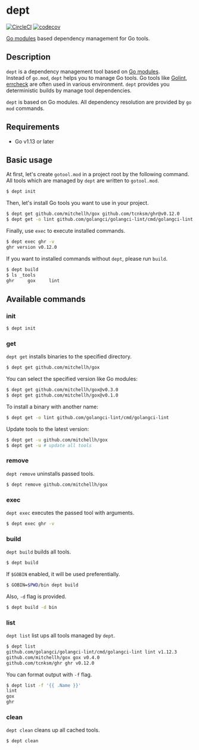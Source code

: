 # dept

[![CircleCI](https://circleci.com/gh/ktr0731/dept.svg?style=svg)](https://circleci.com/gh/ktr0731/dept)
[![codecov](https://codecov.io/gh/ktr0731/dept/branch/master/graph/badge.svg?token=GLDI0EuIJs)](https://codecov.io/gh/ktr0731/dept)  

[Go modules](//github.com/golang/go/wiki/Modules) based dependency management for Go tools.

## Description
`dept` is a dependency management tool based on [Go modules](//github.com/golang/go/wiki/Modules).  
Instead of `go.mod`, `dept` helps you to manage Go tools. 
Go tools like [Golint](https://github.com/golang/lint), [errcheck](https://github.com/kisielk/errcheck) are often used in various environment.
`dept` provides you deterministic builds by manage tool dependencies.

`dept` is based on Go modules. All dependency resolution are provided by `go mod` commands.

## Requirements
- Go v1.13 or later

## Basic usage
At first, let's create `gotool.mod` in a project root by the following command.
All tools which are managed by `dept` are written to `gotool.mod`.

``` sh
$ dept init
```

Then, let's install Go tools you want to use in your project.
``` sh
$ dept get github.com/mitchellh/gox github.com/tcnksm/ghr@v0.12.0
$ dept get -o lint github.com/golangci/golangci-lint/cmd/golangci-lint # rename golangci-lint as 'lint'
```

Finally, use `exec` to execute installed commands.
``` sh
$ dept exec ghr -v
ghr version v0.12.0
```

If you want to installed commands without `dept`, please run `build`.
``` sh
$ dept build
$ ls _tools
ghr     gox     lint
```

## Available commands
### init
``` sh
$ dept init
```

### get
`dept get` installs binaries to the specified directory.

``` sh
$ dept get github.com/mitchellh/gox 
```

You can select the specified version like Go modules:
``` sh
$ dept get github.com/mitchellh/gox@v0.3.0
$ dept get github.com/mitchellh/gox@v0.1.0
```

To install a binary with another name:
``` sh
$ dept get -o lint github.com/golangci-lint/cmd/golangci-lint
```

Update tools to the latest version:
``` sh
$ dept get -u github.com/mitchellh/gox
$ dept get -u # update all tools
```

### remove
`dept remove` uninstalls passed tools.

``` sh
$ dept remove github.com/mitchellh/gox
```

### exec
`dept exec` executes the passed tool with arguments.

``` sh
$ dept exec ghr -v
```

### build
`dept build` builds all tools.

``` sh
$ dept build
```

If `$GOBIN` enabled, it will be used preferentially.
``` sh
$ GOBIN=$PWD/bin dept build
```

Also, `-d` flag is provided.
``` sh
$ dept build -d bin
```

### list
`dept list` list ups all tools managed by `dept`.

``` sh
$ dept list
github.com/golangci/golangci-lint/cmd/golangci-lint lint v1.12.3
github.com/mitchellh/gox gox v0.4.0
github.com/tcnksm/ghr ghr v0.12.0
```

You can format output with `-f` flag.
``` sh
$ dept list -f '{{ .Name }}'
lint
gox
ghr
```

### clean
`dept clean` cleans up all cached tools.

``` sh
$ dept clean
```
